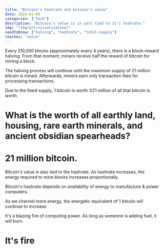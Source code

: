 ```yaml
---
title: "Bitcoin's hashrate and bitcoin's value"
date: 2024-01-06
categories: ["Tech"]
description: "Bitcoin's value is in part tied to it's hashrate."
img: "/img/art/visualisation/"
needToKnow: ["halving", "hashrate", "total-supply"]
teaches: "value"
---
```

Every 210,000 blocks (approximately every 4 years), there is a block-reward halving. From that moment,  miners receive half the reward of bitcoin for mining a block.

The halving process will continue until the maximum supply of 21 million bitcoin is mined. Afterwards, miners earn only transaction fees for processing transactions.

Due to the fixed supply, 1 bitcoin is worth 1/21 million of all that bitcoin is worth.

# What is the worth of all earthly land, housing, rare earth minerals, and ancient obsidian spearheads?

# 21 million bitcoin.

Bitcoin's value is also tied to the hashrate. As hashrate increases, the energy required to mine blocks increases proportionally.

Bitcoin's hashrate depends on availability of energy to manufacture & power computers.

As we channel more energy, the energetic equivalent of 1 bitcoin will continue to increase.

It's a blazing fire of computing power. As long as someone is adding fuel, it will burn.

# It's fire